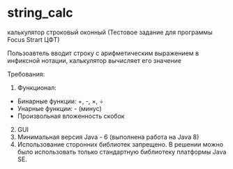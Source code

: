 # string_calc
калькулятор строковый оконный (Тестовое задание для программы Focus Strart ЦФТ)

Пользоавтель вводит строку с арифметическим выражением в инфиксной нотации, калькулятор вычисляет его значение

Требования:
1) Функционал: 
- Бинарные функции: +, -, ×, ÷
- Унарные функции: - (минус)
- Произвольная вложенность скобок
2) GUI 
3) Минимальная версия Java - 6 (выполнена работа на Java 8)
4) Использование сторонних библиотек запрещено. В решении можно было использовать только
стандартную библиотеку платформы Java SE.
